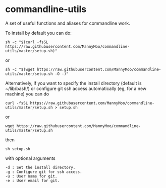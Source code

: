 # commandline-utils

A set of useful functions and aliases for commandline work.

To install by default you can do:
```shell
sh -c "$(curl -fsSL https://raw.githubusercontent.com/MannyMoo/commandline-utils/master/setup.sh)"
```

or

```shell
sh -c "$(wget https://raw.githubusercontent.com/MannyMoo/commandline-utils/master/setup.sh -O -)"
```

Alternatively, if you want to specify the install directory (default is ~/lib/bash/) or configure git ssh access automatically (eg, for a new machine) you can do

```shell
curl -fsSL https://raw.githubusercontent.com/MannyMoo/commandline-utils/master/setup.sh > setup.sh
```

or

```shell
wget https://raw.githubusercontent.com/MannyMoo/commandline-utils/master/setup.sh
```

then

```shell
sh setup.sh
```

with optional arguments

```
-d : Set the install directory.
-g : Configure git for ssh access.
-u : User name for git.
-e : User email for git.
```